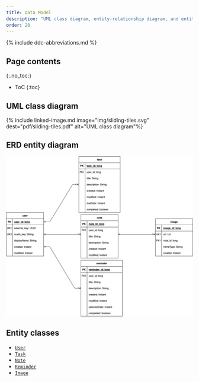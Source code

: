 ```yaml
---
title: Data Model
description: "UML class diagram, entity-relationship diagram, and entity classes."
order: 20
---
```


{% include ddc-abbreviations.md %}

## Page contents
{:.no_toc:}

- ToC
{:toc}

## UML class diagram

{% include linked-image.md image="img/sliding-tiles.svg" dest="pdf/sliding-tiles.pdf" alt="UML class diagram"%}

## ERD entity diagram

[![Noted ERD Entity Diagram](img/Noted-ERD.drawio.svg)](pdf/Noted-ERD.drawio.pdf)

## Entity classes

- [`User`](https://github.com/ddc-java-21/noted-dobisike/blob/2c1da6d7debccc78f91f7d091763c6143b32efe6/app/src/main/java/edu/cnm/deepdive/noted/model/entity/User.java)
- [`Task`](https://github.com/ddc-java-21/noted-dobisike/blob/2c1da6d7debccc78f91f7d091763c6143b32efe6/app/src/main/java/edu/cnm/deepdive/noted/model/entity/Task.java)
- [`Note`](https://github.com/ddc-java-21/noted-dobisike/blob/2c1da6d7debccc78f91f7d091763c6143b32efe6/app/src/main/java/edu/cnm/deepdive/noted/model/entity/Note.java)
- [`Reminder`](https://github.com/ddc-java-21/noted-dobisike/blob/2c1da6d7debccc78f91f7d091763c6143b32efe6/app/src/main/java/edu/cnm/deepdive/noted/model/entity/Reminder.java)
- [`Image`](https://github.com/ddc-java-21/noted-dobisike/blob/2c1da6d7debccc78f91f7d091763c6143b32efe6/app/src/main/java/edu/cnm/deepdive/noted/model/entity/Image.java)


